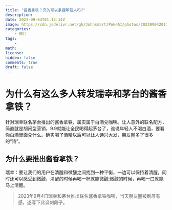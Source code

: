 ```yaml
---
title: "酱香拿铁？真的可以拿捏年轻人吗?"
description: 
date: 2023-09-04T01:12:14Z
image: https://cdn.jsdelivr.net/gh/Johnsmart/PokeAI/photos/20230904201736.png
categories:
    - 碎片
tags:
    - 
math: 
license: 
hidden: false
comments: true
draft: false
---
```



# 为什么有这么多人转发瑞幸和茅台的酱香拿铁？


针对瑞幸联名茅台推出的酱香拿铁，属实属于白酒兑咖啡。让人意外的联名配方，简直就是胡闹型营销，9.9就能让全民喝得起茅台了，谁说年轻人不喝白酒，要看你白酒里面兑什么。确实喝了酒精以后可以让人诗兴大发，朋友圈多了很多的“诗”。


## 为什么要推出酱香拿铁？


瑞幸：要让我们的用户在清醒和微醺之间找到一种平衡，一边可以保持着清醒，同时还可以感受到微醺，清醒的时候再喝一杯就能微醺;微醺的时候，再喝一口就能马上清醒。

> 2023年9月4日瑞幸和茅台推出联名酱香拿铁咖啡，当天朋友圈被刷屏有感，遂写下此讽刺段子。